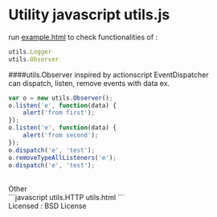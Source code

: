 Utility javascript utils.js
====================

run <a href='https://rawgit.com/pragle/utils.js/master/example.html'>example.html</a> to check functionalities of :
<br />
```javascript
utils.Logger
utils.Observer
```
####utils.Observer
inspired by actionscript EventDispatcher
<br />
can dispatch, listen, remove events with data ex.
<br />
```javascript
var o = new utils.Observer();
o.listen('e', function(data) {
    alert('from first');
});
o.listen('e', function(data) {
    alert('from second');
});
o.dispatch('e', 'test');
o.removeTypeAllListeners('e');
o.dispatch('e', 'test');
```
<br />
Other
<br />
```javascript
utils.HTTP
utils.html
```
<br />
Licensed : BSD License